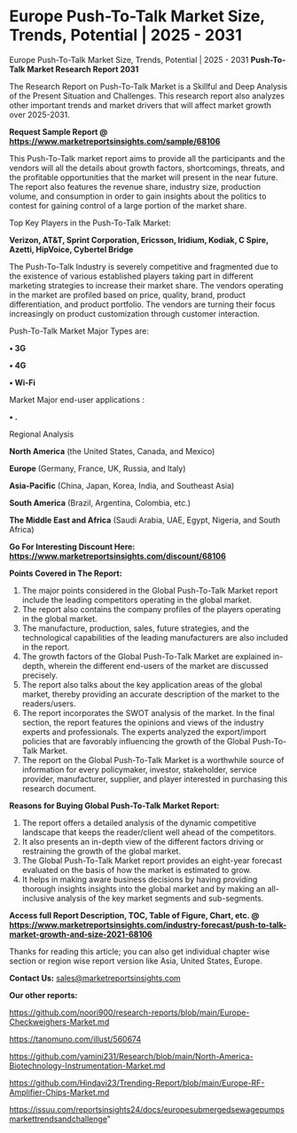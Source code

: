 # Europe Push-To-Talk Market Size, Trends, Potential | 2025 - 2031
Europe Push-To-Talk Market Size, Trends, Potential | 2025 - 2031
<strong>Push-To-Talk Market Research Report 2031</strong>

The Research Report on Push-To-Talk Market is a Skillful and Deep Analysis of the Present Situation and Challenges. This research report also analyzes other important trends and market drivers that will affect market growth over 2025-2031.

<strong>Request Sample Report @ <a href=https://www.marketreportsinsights.com/sample/68106>https://www.marketreportsinsights.com/sample/68106</a></strong>

This Push-To-Talk market report aims to provide all the participants and the vendors will all the details about growth factors, shortcomings, threats, and the profitable opportunities that the market will present in the near future. The report also features the revenue share, industry size, production volume, and consumption in order to gain insights about the politics to contest for gaining control of a large portion of the market share.

Top Key Players in the Push-To-Talk Market:

<strong>Verizon, AT&T, Sprint Corporation, Ericsson, Iridium, Kodiak, C Spire, Azetti, HipVoice, Cybertel Bridge</strong>

The Push-To-Talk Industry is severely competitive and fragmented due to the existence of various established players taking part in different marketing strategies to increase their market share. The vendors operating in the market are profiled based on price, quality, brand, product differentiation, and product portfolio. The vendors are turning their focus increasingly on product customization through customer interaction.

Push-To-Talk Market Major Types are:

<strong>• 3G

• 4G

• Wi-Fi</strong>

Market Major end-user applications :

<strong>• .</strong>

Regional Analysis

</u><strong><b>North America</b></strong> (the United States, Canada, and Mexico)

<strong><b>Europe </b></strong>(Germany, France, UK, Russia, and Italy)

<strong><b>Asia-Pacific</b></strong> (China, Japan, Korea, India, and Southeast Asia)

<strong><b>South America</b></strong> (Brazil, Argentina, Colombia, etc.)

<strong><b>The Middle East and Africa</b></strong> (Saudi Arabia, UAE, Egypt, Nigeria, and South Africa)

<strong>Go For Interesting Discount Here: <a href=https://www.marketreportsinsights.com/discount/68106>https://www.marketreportsinsights.com/discount/68106</a></strong>

<strong>Points Covered in The Report:</strong>
<ol>
  <li>The major points considered in the Global Push-To-Talk Market report include the leading competitors operating in the global market.</li>
  <li>The report also contains the company profiles of the players operating in the global market.</li>
  <li>The manufacture, production, sales, future strategies, and the technological capabilities of the leading manufacturers are also included in the report.</li>
  <li>The growth factors of the Global Push-To-Talk Market are explained in-depth, wherein the different end-users of the market are discussed precisely.</li>
  <li>The report also talks about the key application areas of the global market, thereby providing an accurate description of the market to the readers/users.</li>
  <li>The report incorporates the SWOT analysis of the market. In the final section, the report features the opinions and views of the industry experts and professionals. The experts analyzed the export/import policies that are favorably influencing the growth of the Global Push-To-Talk Market.</li>
  <li>The report on the Global Push-To-Talk Market is a worthwhile source of information for every policymaker, investor, stakeholder, service provider, manufacturer, supplier, and player interested in purchasing this research document.</li>
</ol>
<strong>Reasons for Buying Global Push-To-Talk Market Report:</strong>

<ol>
  <li>The report offers a detailed analysis of the dynamic competitive landscape that keeps the reader/client well ahead of the competitors.</li>
  <li>It also presents an in-depth view of the different factors driving or restraining the growth of the global market.</li>
  <li>The Global Push-To-Talk Market report provides an eight-year forecast evaluated on the basis of how the market is estimated to grow.</li>
  <li>It helps in making aware business decisions by having providing thorough insights insights into the global market and by making an all-inclusive analysis of the key market segments and sub-segments.</li>
</ol>
<strong>Access full Report Description, TOC, Table of Figure, Chart, etc. @ <a href=https://www.marketreportsinsights.com/industry-forecast/push-to-talk-market-growth-and-size-2021-68106>https://www.marketreportsinsights.com/industry-forecast/push-to-talk-market-growth-and-size-2021-68106</a></strong>


Thanks for reading this article; you can also get individual chapter wise section or region wise report version like Asia, United States, Europe.

<strong>Contact Us:</strong>
sales@marketreportsinsights.com

<strong>Our other reports:</strong>

<a href=https://github.com/noori900/research-reports/blob/main/Europe-Checkweighers-Market.md>https://github.com/noori900/research-reports/blob/main/Europe-Checkweighers-Market.md</a>

<a href=https://tanomuno.com/illust/560674>https://tanomuno.com/illust/560674</a>

<a href=https://github.com/yamini231/Research/blob/main/North-America-Biotechnology-Instrumentation-Market.md>https://github.com/yamini231/Research/blob/main/North-America-Biotechnology-Instrumentation-Market.md</a>

<a href=https://github.com/Hindavi23/Trending-Report/blob/main/Europe-RF-Amplifier-Chips-Market.md>https://github.com/Hindavi23/Trending-Report/blob/main/Europe-RF-Amplifier-Chips-Market.md</a>

<a href=https://issuu.com/reportsinsights24/docs/europesubmergedsewagepumpsmarkettrendsandchallenge>https://issuu.com/reportsinsights24/docs/europesubmergedsewagepumpsmarkettrendsandchallenge</a>"
